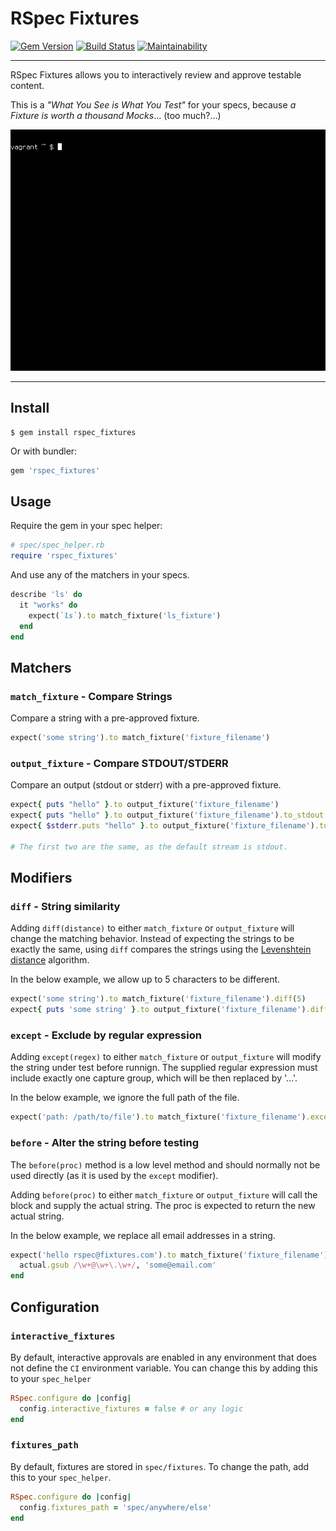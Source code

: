 RSpec Fixtures
==================================================

[![Gem Version](https://badge.fury.io/rb/rspec_fixtures.svg)](https://badge.fury.io/rb/rspec_fixtures)
[![Build Status](https://travis-ci.com/DannyBen/rspec_fixtures.svg?branch=master)](https://travis-ci.com/DannyBen/rspec_fixtures)
[![Maintainability](https://api.codeclimate.com/v1/badges/a06ed5e30412062c454c/maintainability)](https://codeclimate.com/github/DannyBen/rspec_fixtures/maintainability)

---

RSpec Fixtures allows you to interactively review and approve testable
content. 

This is a *"What You See is What You Test"* for your specs, because 
*a Fixture is worth a thousand Mocks*... (too much?...)

![demo](demo.gif)

---



Install
--------------------------------------------------

```
$ gem install rspec_fixtures
```

Or with bundler:

```ruby
gem 'rspec_fixtures'
```



Usage
--------------------------------------------------

Require the gem in your spec helper:

```ruby
# spec/spec_helper.rb
require 'rspec_fixtures'
```

And use any of the matchers in your specs.

```ruby
describe 'ls' do
  it "works" do
    expect(`ls`).to match_fixture('ls_fixture')
  end
end
```



Matchers
--------------------------------------------------

### `match_fixture` - Compare Strings

Compare a string with a pre-approved fixture.

```ruby
expect('some string').to match_fixture('fixture_filename')
```


### `output_fixture` - Compare STDOUT/STDERR

Compare an output (stdout or stderr) with a pre-approved fixture.

```ruby
expect{ puts "hello" }.to output_fixture('fixture_filename')
expect{ puts "hello" }.to output_fixture('fixture_filename').to_stdout
expect{ $stderr.puts "hello" }.to output_fixture('fixture_filename').to_stderr

# The first two are the same, as the default stream is stdout.
```


Modifiers
--------------------------------------------------

### `diff` - String similarity

Adding `diff(distance)` to either `match_fixture` or `output_fixture` will
change the matching behavior. Instead of expecting the strings to be exactly
the same, using `diff` compares the strings using the 
[Levenshtein distance][1] algorithm.

In the below example, we allow up to 5 characters to be different.

```ruby
expect('some string').to match_fixture('fixture_filename').diff(5)
expect{ puts 'some string' }.to output_fixture('fixture_filename').diff(5)
```


### `except` - Exclude by regular expression

Adding `except(regex)` to either `match_fixture` or `output_fixture` will
modify the string under test before runnign. The supplied regular expression
must include exactly one capture group, which will be then replaced by '...'.

In the below example, we ignore the full path of the file.

```ruby
expect('path: /path/to/file').to match_fixture('fixture_filename').except(/path: (.*)file/)
```

### `before` - Alter the string before testing

The `before(proc)` method is a low level method and should normally not be 
used directly (as it is used by the `except` modifier).

Adding `before(proc)` to either `match_fixture` or `output_fixture` will
call the block and supply the actual string. The proc is expected to return
the new actual string.

In the below example, we replace all email addresses in a string.

```ruby
expect('hello rspec@fixtures.com').to match_fixture('fixture_filename').before ->(actual) do
  actual.gsub /\w+@\w+\.\w+/, 'some@email.com'
end

```


Configuration
--------------------------------------------------

### `interactive_fixtures`

By default, interactive approvals are enabled in any environment that 
does not define the `CI` environment variable. You can change this by
adding this to your `spec_helper`

```ruby
RSpec.configure do |config|
  config.interactive_fixtures = false # or any logic
end
```


### `fixtures_path`

By default, fixtures are stored in `spec/fixtures`. To change the path,
add this to your `spec_helper`.

```ruby
RSpec.configure do |config|
  config.fixtures_path = 'spec/anywhere/else'
end
```


[1]: https://en.wikipedia.org/wiki/Levenshtein_distance